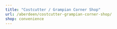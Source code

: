 ```yaml
---
title: "Costcutter / Grampian Corner Shop"
url: /aberdeen/costcutter-grampian-corner-shop/
shop: convenience
---
```

